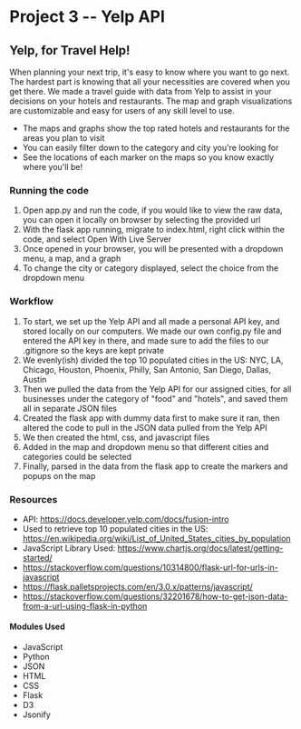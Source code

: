 # **Project 3** -- Yelp API
## Yelp, for Travel Help!
When planning your next trip, it's easy to know where you want to go next. The hardest part is knowing that all your necessities are covered when you get there. We made a travel guide with data from Yelp to assist in your decisions on your hotels and restaurants. The map and graph visualizations are customizable and easy for users of any skill level to use.
- The maps and graphs show the top rated hotels and restaurants for the areas you plan to visit
- You can easily filter down to the category and city you're looking for
- See the locations of each marker on the maps so you know exactly where you'll be!

### Running the code
1. Open app.py and run the code, if you would like to view the raw data, you can open it locally on browser by selecting the provided url
2. With the flask app running, migrate to index.html, right click within the code, and select Open With Live Server
3. Once opened in your browser, you will be presented with a dropdown menu, a map, and a graph
4. To change the city or category displayed, select the choice from the dropdown menu

### Workflow
1. To start, we set up the Yelp API and all made a personal API key, and stored locally on our computers. We made our own config.py file and entered the API key in there, and made sure to add the files to our .gitignore so the keys are kept private
2. We evenly(ish) divided the top 10 populated cities in the US: NYC, LA, Chicago, Houston, Phoenix, Philly, San Antonio, San Diego, Dallas, Austin
3. Then we pulled the data from the Yelp API for our assigned cities, for all businesses under the category of "food" and "hotels", and saved them all in separate JSON files
4. Created the flask app with dummy data first to make sure it ran, then altered the code to pull in the JSON data pulled from the Yelp API
5. We then created the html, css, and javascript files
6. Added in the map and dropdown menu so that different cities and categories could be selected
7. Finally, parsed in the data from the flask app to create the markers and popups on the map
### Resources
- API: https://docs.developer.yelp.com/docs/fusion-intro
- Used to retrieve top 10 populated cities in the US: https://en.wikipedia.org/wiki/List_of_United_States_cities_by_population
- JavaScript Library Used: https://www.chartjs.org/docs/latest/getting-started/
- https://stackoverflow.com/questions/10314800/flask-url-for-urls-in-javascript
- https://flask.palletsprojects.com/en/3.0.x/patterns/javascript/
- https://stackoverflow.com/questions/32201678/how-to-get-json-data-from-a-url-using-flask-in-python

#### Modules Used
- JavaScript
- Python
- JSON
- HTML
- CSS
- Flask
- D3
- Jsonify